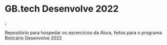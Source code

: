 <h1>GB.tech Desenvolve 2022</h1>;


Repositório para hospedar os excercícios da Alura, feitos para o programa Boticário Desenvolve 2022 